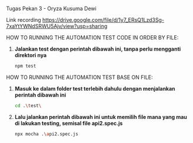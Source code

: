 Tugas Pekan 3 - Oryza Kusuma Dewi

Link recording
https://drive.google.com/file/d/1y7_ERsQ1Lzd3Sg-7xaYtYWNdSRWU5Ajv/view?usp=sharing

HOW TO RUNNING THE AUTOMATION TEST CODE IN ORDER BY FILE:
   
1. **Jalankan test dengan perintah dibawah ini, tanpa perlu mengganti direktori nya**
   
   ```bash
   npm test

HOW TO RUNNING THE AUTOMATION TEST BASE ON FILE:

1. **Masuk ke dalam folder test terlebih dahulu dengan menjalankan perintah dibawah ini**
   
   ```bash
   cd .\test\
   
3. **Lalu jalankan perintah dibawah ini untuk memilih file mana yang mau di lakukan testing, semisal file api2.spec.js**
   
   ```bash
   npx mocha .\api2.spec.js 
